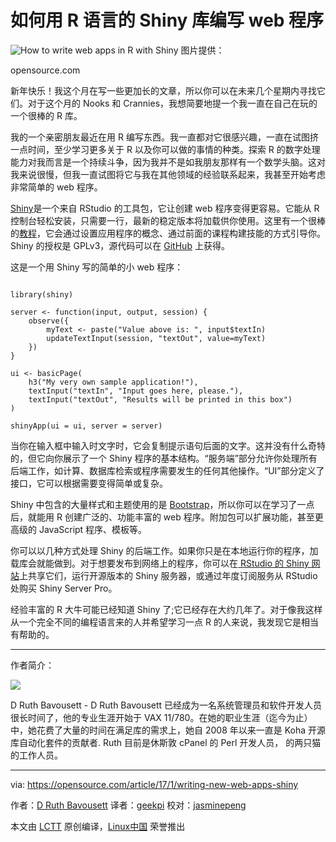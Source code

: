 如何用 R 语言的 Shiny 库编写 web 程序
============================================================
 ![How to write web apps in R with Shiny](https://opensource.com/sites/default/files/styles/image-full-size/public/images/business/BUSINESS_lightbulbs.png?itok=70w-2-Ta "How to write web apps in R with Shiny") 
图片提供： 

opensource.com

新年快乐！我这个月在写一些更加长的文章，所以你可以在未来几个星期内寻找它们。对于这个月的 Nooks 和 Crannies，我想简要地提一个我一直在自己在玩的一个很棒的 R 库。

我的一个亲密朋友最近在用 R 编写东西。我一直都对它很感兴趣，一直在试图挤一点时间，至少学习更多关于 R 以及你可以做的事情的种类。探索 R 的数字处理能力对我而言是一个持续斗争，因为我并不是如我朋友那样有一个数学头脑。这对我来说很慢，但我一直试图将它与我在其他领域的经验联系起来，我甚至开始考虑非常简单的 web 程序。

[Shiny][1]是一个来自 RStudio 的工具包，它让创建 web 程序变得更容易。它能从 R 控制台轻松安装，只需要一行，最新的稳定版本将加载供你使用。这里有一个很棒的[教程][2]，它会通过设置应用程序的概念、通过前面的课程构建技能的方式引导你。 Shiny 的授权是 GPLv3，源代码可以在 [GitHub][3] 上获得。

这是一个用 Shiny 写的简单的小 web 程序：

```

library(shiny)

server <- function(input, output, session) {
    observe({
	    myText <- paste("Value above is: ", input$textIn)
		updateTextInput(session, "textOut", value=myText)
    })
}

ui <- basicPage(
    h3("My very own sample application!"),
	textInput("textIn", "Input goes here, please."),
	textInput("textOut", "Results will be printed in this box")
)

shinyApp(ui = ui, server = server)
```

当你在输入框中输入时文字时，它会复制提示语句后面的文字。这并没有什么奇特的，但它向你展示了一个 Shiny 程序的基本结构。“服务端”部分允许你处理所有后端工作，如计算、数据库检索或程序需要发生的任何其他操作。“UI”部分定义了接口，它可以根据需要变得简单或复杂。

Shiny 中包含的大量样式和主题使用的是 [Bootstrap][4]，所以你可以在学习了一点后，就能用 R 创建广泛的、功能丰富的 web 程序。附加包可以扩展功能，甚至更高级的 JavaScript 程序、模板等。

你可以以几种方式处理 Shiny 的后端工作。如果你只是在本地运行你的程序，加载库会就能做到。对于想要发布到网络上的程序，你可以在[ RStudio 的 Shiny 网站][5]上共享它们，运行开源版本的 Shiny 服务器，或通过年度订阅服务从 RStudio 处购买 Shiny Server Pro。

经验丰富的 R 大牛可能已经知道 Shiny 了;它已经存在大约几年了。对于像我这样从一个完全不同的编程语言来的人并希望学习一点 R 的人来说，我发现它是相当有帮助的。

--------------------------------------------------------------------------------


作者简介：

![](https://opensource.com/sites/default/files/styles/profile_pictures/public/ruth1_avi.jpg?itok=I_EE7NmY)

D Ruth Bavousett - D Ruth Bavousett 已经成为一名系统管理员和软件开发人员很长时间了，他的专业生涯开始于 VAX 11/780。在她的职业生涯（迄今为止）中，她花费了大量的时间在满足库的需求上，她自 2008 年以来一直是 Koha 开源库自动化套件的贡献者. Ruth 目前是休斯敦 cPanel 的 Perl 开发人员， 的两只猫的工作人员。

--------------------------------------------------------------------------------

via: https://opensource.com/article/17/1/writing-new-web-apps-shiny

作者：[D Ruth Bavousett][a]
译者：[geekpi](https://github.com/geekpi)
校对：[jasminepeng](https://github.com/jasminepeng)

本文由 [LCTT](https://github.com/LCTT/TranslateProject) 原创编译，[Linux中国](https://linux.cn/) 荣誉推出

[a]:https://opensource.com/users/druthb
[1]:http://shiny.rstudio.com/
[2]:http://shiny.rstudio.com/tutorial
[3]:https://github.com/studio/shiny
[4]:http://getbootstrap.com/
[5]:http://shinyapps.io/
